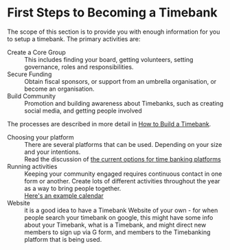 # First Steps to Becoming a Timebank

The scope of this section is to provide you with enough information for you to setup a timebank. The primary activities are:
<dl> 
<dt>Create a Core Group</dt>
<dd>This includes finding your board, getting volunteers, setting governance, roles and responsibilities. </dd>
<dt>Secure Funding</dt>
<dd>Obtain fiscal sponsors, or support from an umbrella organisation, or become an organisation. </dd>
<dt>Build Community</dt>
<dd>Promotion and building awareness about Timebanks, such as creating social media, and getting people involved</dd>
</dl>

The processes are described in more detail in [How to Build a Timebank](https://timeexchange.co.nz/images/Resources/Startup/How-to-Build-a-TimeBank.pdf). 

<dl>
<dt>Choosing your platform</dt>
<dd>There are several platforms that can be used. Depending on your size and your intentions.</dd>
<dd>Read the discussion of <a href="https://docs.google.com/document/d/15vyl1RpmJBHJXYlia0Pwt5mB9eSSUq0MTYGDxQfwlYg/edit?usp=sharing"> the current options for time banking platforms</a></dd>
<dt>Running activities</dt>
<dd>Keeping your community engaged requires continuous contact in one form or another. Create lots of different activities throughout the year as a way to bring people together.<br><a href="activityCalendar.md">Here's an example calendar</a>
</dd>
<dt>Website</dt>
<dd>it is a good idea to have a Timebank Website of your own - for when people search your timebank on google, this might have some info about your Timebank, what is a Timebank, and might direct new members to sign up via G form, and members to the Timebanking platform that is being used. 
</dd>
</dl>



